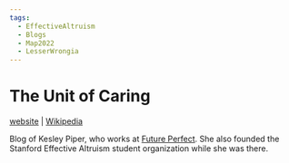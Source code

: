 ```yaml
---
tags:
  - EffectiveAltruism
  - Blogs
  - Map2022
  - LesserWrongia
---
```

# The Unit of Caring

[website](https://www.tumblr.com/theunitofcaring) | [Wikipedia](https://en.wikipedia.org/wiki/Kelsey_Piper)

Blog of Kesley Piper, who works at [Future Perfect](). She also founded the Stanford Effective Altruism student organization while she was there.
